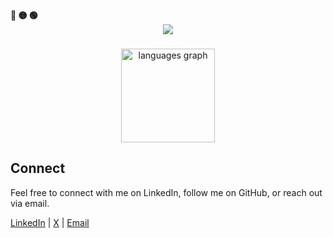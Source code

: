 <!-- Macos like icons -->
<div align="left">
  <b><pwn>🔴 🟡 🟢</pwn></b>
</div>

<div align="center">
  <img src="https://readme-typing-svg.demolab.com/?lines=$+Hey,Kennymaartin+here+:)&font=Fira%20Code&center=true&width=440&height=45&color=09e611&vCenter=true&pause=10&size=22" />
</div>

###

<div align="center">
<!--   <img src="https://github-readme-stats.vercel.app/api?username=Kennymaartin&hide_title=false&hide_rank=false&show_icons=true&include_all_commits=true&count_private=true&disable_animations=false&theme=dracula&locale=en&hide_border=false" height="150" alt="stats graph"  /> -->
  <img src="https://github-readme-stats.vercel.app/api/top-langs?username=Kennymaartin&locale=en&hide_title=false&layout=compact&card_width=320&langs_count=5&theme=dracula&hide_border=false" height="150" alt="languages graph"  />
</div>


<!-- Connect -->
## Connect

Feel free to connect with me on LinkedIn, follow me on GitHub, or reach out via email.

[LinkedIn](https://www.linkedin.com/in/kennymaartin/) | [X](https://x.com/Kennymaartin) | [Email](mailto:kenechukwumartin4@gmail.com)

<!-- End of README -->

